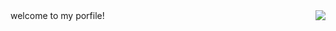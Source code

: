 <!-- ![](https://github-readme-stats.vercel.app/api/top-langs/?username=zheshigewenti&hide_progress=true) -->

<!--   grid-snake -->
<!-- ![](https://github.com/zheshigewenti/github-contribution-grid-snake.svg) -->

<img align= "right" width= "auto" src= "https://pa1.narvii.com/6580/8098c6e9207376889eeb0532d9f5a0723c4d73f5_hq.gif"/>
   welcome to my porfile!

<!-- <img align="right" alt="img" src="https://github.com/FernandoRoldan93/FernandoRoldan93/blob/master/cover_image.jpg" width="50%" height="auto" /> -->

